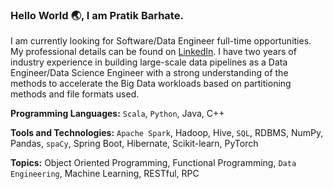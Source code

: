 <!--
**PratikBarhate/PratikBarhate** is a ✨ _special_ ✨ repository because its `README.md` (this file) appears on your GitHub profile.

Hi there 👋

Here are some ideas to get you started:

- 🔭 I’m currently working on ...
- 🌱 I’m currently learning ...
- 👯 I’m looking to collaborate on ...
- 🤔 I’m looking for help with ...
- 💬 Ask me about ...
- 📫 How to reach me: ...
- 😄 Pronouns: ...
- ⚡ Fun fact: ...
-->

### Hello World 🌏, I am Pratik Barhate.

I am currently looking for Software/Data Engineer full-time opportunities. My professional details can be found on [LinkedIn](https://www.linkedin.com/in/pratik-barhate). I have two years of industry experience in building large-scale data pipelines as a Data Engineer/Data Science Engineer with a strong understanding of the methods to accelerate the Big Data workloads based on partitioning methods and file formats used. 

**Programming Languages:** `Scala`, `Python`, Java, C++

**Tools and Technologies:** `Apache Spark`, Hadoop, Hive, `SQL`, RDBMS, NumPy, Pandas, `spaCy`, Spring Boot, Hibernate, Scikit-learn, PyTorch

**Topics:** Object Oriented Programming, Functional Programming, `Data Engineering`, Machine Learning, RESTful, RPC
